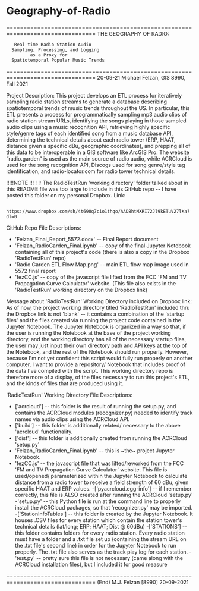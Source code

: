 # Geography-of-Radio
================================================================================
         THE GEOGRAPHY OF RADIO:
       
       Real-time Radio Station Audio 
      Sampling, Processing, and Logging 
             as a Proxy for
      Spatiotemporal Popular Music Trends
================================================================================
20-09-21   Michael Felzan, GIS 8990, Fall 2021


Project Description:
  This project develops an ETL process for iteratively sampling radio station 
  streams to generate a database describing spatiotemporal trends of music 
  trends throughout the US. In particular, this ETL presents a process for 
  programmatically sampling mp3 audio clips of radio station stream URLs,
  identifying the songs playing in those sampled audio clips using a music
  recognition API, retrieving highly specific style/genre tags of each identified
  song from a music database API, determining the technical details about each
  radio tower (ERP, HAAT, distance given a specific dBu, geographic coordinates),
  and prepping all of this data to be interoperable in a GIS software like ArcGIS
  Pro. The website “radio.garden” is used as the main source of radio audio, while
  ACRCloud is used for the song recognition API, Discogs used for song 
  genre/style tag identification, and radio-locator.com for radio tower technical
  details.

!!!!!NOTE !!! !  !: The RadioTestRun 'working directory' folder talked about in 
     this README file was too large to include in this GitHub repo -- I have 
     posted this folder on my personal Dropbox. Link:


       https://www.dropbox.com/sh/4t690q7cio1thqo/AAD8htMXRI72Jl9kETuV27lKa?dl=0




GitHub Repo File Descriptions:

   - 'Felzan_Final_Report_5572.docx' -- Final Report document
   - 'Felzan_RadioGarden_Final.ipynb' -- copy of the final Jupyter Notebook 
      containing all of this project's code (there is also a copy in the Dropbox
      'RadioTestRun' repo)
   - 'Radio Garden ETL Flow Map.png' -- main ETL flow map image used in 5572 final 
      report
   - 'fezCC.js' -- copy of the javascript file lifted from the FCC 'FM and TV 
      Propagation Curve Calculator' website. (This file also exists in the
      'RadioTestRun' working directory on the Dropbox link)



Message about 'RadioTestRun' Working Directory included on Dropbox link:
  As of now, the project working directory titled 'RadioTestRun' included thru the 
  Dropbox link is not 'blank' -- it contains a combination of the 'startup files' 
  and the files created via running the project code contained in the Jupyter 
  Notebook. The  Jupyter Notebook is organized in a way so that, if the user is 
  running the Notebook at the base of the project working directory, and the 
  working directory has all of the necessary startup files, the user may just 
  input their own directory path and API keys at the top of the Notebook, and the 
  rest of the Notebook should run properly. However, because I'm not yet confident 
  this script would fully run properly on another computer, I want to provide a 
  repository/ Notebook that includes proof of the data I've compiled with the script. 
  This working directory repo is therefore more of a display, of the files necessary 
  to run this project's ETL, and the kinds of files that are produced using it.


'RadioTestRun' Working Directory File Descriptions:
   - ['acrcloud'] -- this folder is the result of running the setup.py, and contains
   the ACRCloud modules (recognizer.py) needed to identify track names via audio 
   clips using the ACRCloud API.
   - ['build'] -- this folder is additionally related/ necessary to the above 
   'acrcloud' functionality.
   - ['dist'] -- this folder is additionally created from running the ACRCloud
   'setup.py' 
   - 'Felzan_RadioGarden_Final.ipynb' -- this is ~the~ project Jupyter Notebook.
   - 'fezCC.js' -- the javascript file that was lifted/reworked from the FCC
   'FM and TV Propagation Curve Calculator' website. This file is used/opened/
    parameterized within the Jupyter Notebook to calculate distance from a 
    radio tower to receive a field strength of 60 dBu, given specific HAAT
    and ERP values.
   -['pyacrcloud.egg-info'] -- if I remember correctly, this file is ALSO created
   after running the ACRCloud 'setup.py'
   -'setup.py' -- this Python file is run at the command line to properly install
    the ACRCloud packages, so that 'recognizer.py' may be imported.
   -['StationInfoTables'] -- this folder is created by the Jupyter Notebook. It
    houses .CSV files for every station which contain the station tower's technical 
    details (lat/long; ERP; HAAT; Dist @ 60dBu)
   -['STATIONS'] -- this folder contains folders for every radio station. Every 
    radio station must have a folder and a .txt file set up (containing the stream
    URL on the .txt file's second line) in order for the Jupyter Notebook to run
    properly. The .txt file also serves as the track play log for each station.
   -'test.py' --  pretty sure this file is not necessary (came along with the 
    ACRCloud installation files), but I included it for good measure
   


================================================================================
(End)                  M.J. Felzan [8990]                            20-09-2021
